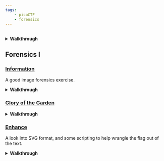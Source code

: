 ```yaml
---
tags:
    - picoCTF
    - forensics
---
```



## []()


<details markdown>
<summary><b> Walkthrough</b></summary>

1. Make a new directory to work in  and cd into it
```sh
cd ~
dir='garden'
mkdir $dir && cd $dir 
```
1. Grab the file - your url may be different
```sh
wget
```

</details>

## Forensics I

### [Information](https://play.picoctf.org/playlists/16?m=115)

A good image forensics exercise.

<details markdown>
<summary><b> Walkthrough</b></summary>

1. Make a new directory to work in  and cd into it
```sh
cd ~
dir='information'
mkdir $dir && cd $dir 
```
1. Now grab the file of interest
```sh
# your url may differ!
wget https://mercury.picoctf.net/static/7cf6a33f90deeeac5c73407a1bdc99b6/cat.jpg
```
1. Remember a jgp has EXIF data, lets look there first
```sh
exiftool cat.jpg
```
1. you should have output like:
```txt
exiftool cat.jpg 
ExifTool Version Number         : 12.40
File Name                       : cat.jpg
Directory                       : .
File Size                       : 858 KiB
File Modification Date/Time     : 2021:03:15 18:24:46+00:00
File Access Date/Time           : 2024:06:10 07:16:40+00:00
File Inode Change Date/Time     : 2024:06:10 07:16:40+00:00
File Permissions                : -rw-rw-r--
File Type                       : JPEG
File Type Extension             : jpg
MIME Type                       : image/jpeg
JFIF Version                    : 1.02
Resolution Unit                 : None
X Resolution                    : 1
Y Resolution                    : 1
Current IPTC Digest             : 7a78f3d9cfb1ce42ab5a3aa30573d617
Copyright Notice                : PicoCTF
Application Record Version      : 4
XMP Toolkit                     : Image::ExifTool 10.80
License                         : cGljb0NURnt0aGVfbTN0YWRhdGFfMXNfbW9kaWZpZWR9
Rights                          : PicoCTF
Image Width                     : 2560
Image Height                    : 1598
Encoding Process                : Baseline DCT, Huffman coding
Bits Per Sample                 : 8
Color Components                : 3
Y Cb Cr Sub Sampling            : YCbCr4:2:0 (2 2)
Image Size                      : 2560x1598
Megapixels                      : 4.1
```
1. Notice the data that stands out? `Licence` looks interesting
    - it is not words you would expect of a licence
    - it contains base64 alphanumeric chars
1. Try and unbase64 it...

</details>

### [Glory of the Garden](https://play.picoctf.org/playlists/16?m=116)



<details markdown>
<summary><b> Walkthrough</b></summary>

1. Make a new directory to work in  and cd into it
```sh
cd ~
dir='garden'
mkdir $dir && cd $dir 
```
1. Grab the file - your url may be different
```sh
wget https://jupiter.challenges.picoctf.org/static/43c4743b3946f427e883f6b286f47467/garden.jpg
```
1. Lets look at the EXIF
```sh
exiftool garden.jpg
```
1. Nothing obvious here
1. Lets run a quick strings over the file - remember that looks through the binary data for any bytes that represent charachters.
```sh
strings garden.jpg
```
1. Flag?

</details>

### [Enhance](https://play.picoctf.org/playlists/16?m=117)

A look into SVG format, and some scripting to help wrangle the flag out of the text.

<details markdown>
<summary><b> Walkthrough</b></summary>

1. Make a new directory to work in  and cd into it
```sh
cd ~
dir='enhance'
mkdir $dir && cd $dir 
```
1. Grab the file - your url may be different
```sh
wget https://artifacts.picoctf.net/c/102/drawing.flag.svg
```
1. Do a `strings` on the file
1. Notice that it is XML - no binary data
1. The `id` field looks useful - lets grab them all and concatenate them
```txt
```
1. A script would be quicker than extracting by hand. We can ask chat gpt something like:
```txt
write python3 to extract the text of the id elements from an svg file named 'drawing.flag.svg' and concatenate them to print with no spaces
```
1. After fixing some generative AI bugs , we can get some Python like
```py
import xml.etree.ElementTree as ET

def extract_tspan_from_id(svg_file):
    tree = ET.parse(svg_file)
    root = tree.getroot()
    id_text=[]

    for elem in root.iter():
        if ('id' in elem.attrib) and (elem.text):
            id_text.append(elem.text)

    return id_text

# Replace 'drawing.flag.svg' with the path to your SVG file
svg_file = 'drawing.flag.svg'
flag = extract_tspan_from_id(svg_file)

print(''.join(flag).replace(' ',''))

```

1. You can copy nad paste this into a python file like:

```sh
nano solve.py
# Then CTRL+v
# Then CTRL+s
# Then CTRL+x

# Run it using:
python3 ./solve.py
```
</details>